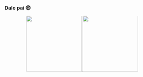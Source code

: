 ### Dale pai 😎
 <div>
<div align="center">
  <a href="https://github.com/muctoz">
  <img height="180em" src="https://github-readme-stats.vercel.app/api?username=muctoz&show_icons=true&theme=dark&include_all_commits=true&count_private=true"/>
  <img height="180em" src="https://github-readme-stats.vercel.app/api/top-langs/?username=muctoz&layout=compact&langs_count=7&theme=dark"/>
</div>

